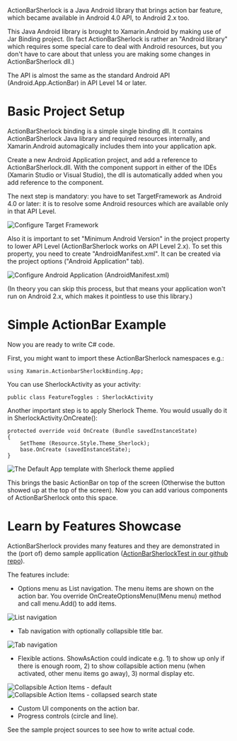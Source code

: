 ActionBarSherlock is a Java Android library that brings action bar feature,
which became available in Android 4.0 API, to Android 2.x too.

This Java Android library is brought to Xamarin.Android by making use of
Jar Binding project. (In fact ActionBarSherlock is rather an "Android library"
which requires some special care to deal with Android resources, but you
don't have to care about that unless you are making some changes in
ActionBarSherlock dll.)

The API is almost the same as the standard Android API (Android.App.ActionBar)
in API Level 14 or later.

Basic Project Setup
===================

ActionBarSherlock binding is a simple single binding dll. It contains
ActionBarSherlock Java library and required resources internally, and
Xamarin.Android automagically includes them into your application apk.

Create a new Android Application project, and add a reference to
ActionBarSherlock.dll. With the component support in either of the IDEs
(Xamarin Studio or Visual Studio), the dll is automatically added when
you add reference to the component.

The next step is mandatory: you have to set TargetFramework as Android 4.0
or later: it is to resolve some Android resources which are available
only in that API Level.

![Configure Target Framework][1]

Also it is important to set "Minimum Android Version" in the project
property to lower API Level (ActionBarSherlock works on API Level 2.x).
To set this property, you need to create "AndroidManifest.xml". It can be
created via the project options ("Android Application" tab).

![Configure Android Application (AndroidManifest.xml)][2]

(In theory you can skip this process, but that means your application won't
run on Android 2.x, which makes it pointless to use this library.)

Simple ActionBar Example
===================

Now you are ready to write C# code.

First, you might want to import these ActionBarSherlock
namespaces e.g.:

    using Xamarin.ActionbarSherlockBinding.App;

You can use SherlockActivity as your activity:

    public class FeatureToggles : SherlockActivity

Another important step is to apply Sherlock Theme. You would usually do it in
SherlockActivity.OnCreate():

    protected override void OnCreate (Bundle savedInstanceState)
    {
        SetTheme (Resource.Style.Theme_Sherlock);
        base.OnCreate (savedInstanceState);
    }

![The Default App template with Sherlock theme applied][3]

This brings the basic ActionBar on top of the screen (Otherwise the button
showed up at the top of the screen). Now you can add various components
of ActionBarSherlock onto this space.


Learn by Features Showcase
==========================

ActionBarSherlock provides many features and they are demonstrated in the
(port of) demo sample appllication ([ActionBarSherlockTest in our github repo][4]).

The features include:

- Options menu as List navigation. The menu items are shown on the action bar.
  You override OnCreateOptionsMenu(IMenu menu) method and call menu.Add() to add items.

![List navigation][5]

- Tab navigation with optionally collapsible title bar.

![Tab navigation][6]

- Flexible actions. ShowAsAction could indicate e.g. 1) to show up only if
  there is enough room, 2) to show collapsible action menu (when activated,
  other menu items go away), 3) normal display etc.

![Collapsible Action Items - default][7] ![Collapsible Action Items - collapsed search state][8]

- Custom UI components on the action bar.
- Progress controls (circle and line).

See the sample project sources to see how to write actual code.

[1]: sshot_TargetFramework.png
[2]: sshot_AndroidManifest.png
[3]: sshot_SimpleTheme.png
[4]: https://github.com/xamarin/monodroid-samples/tree/master/ActionBarSherlock
[5]: sshot_ListNavigation.png
[6]: sshot_TabNavigation.png
[7]: sshot_CollapsibleActionItems1.png
[8]: sshot_CollapsibleActionItems2.png
